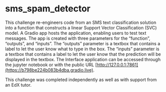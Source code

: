 # sms_spam_detector

This challenge re-engineers code from an SMS text classification solution into a function that constructs a linear Support Vector Classification (SVC) model. A Gradio app hosts the application, enabling users to test text messages. The app is created with three parameters for the “function”, “outputs”, and “inputs”. The “outputs” parameter is a textbox that contains a label to let the user know what to type in the box. The “inputs” parameter is a textbox that contains a label to let the user know that the prediction will be displayed in the textbox.
The Interface application can be accessed through the jupyter notebook or with the public URL [http://127.0.0.1:7861](https://b798be224b083b4dba.gradio.live). 

This challenge was completed independently as well as with support from an EdX tutor. 
